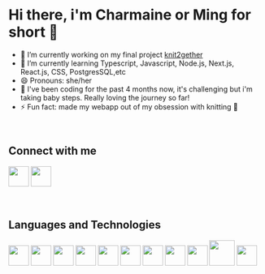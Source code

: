 # Hi there, i'm Charmaine or Ming for short 👋




- 🔭 I’m currently working on my final project <a href='https://final-project-knit2gether.herokuapp.com/'>knit2gether</a>
- 🌱 I’m currently learning Typescript, Javascript, Node.js, Next.js, React.js, CSS, PostgresSQL,etc
- 😄 Pronouns: she/her
- 🐢 I've been coding for the past 4 months now, it's challenging but i'm taking baby steps. Really loving the journey so far!
- ⚡ Fun fact: made my webapp out of my obsession with knitting 🧶

<br/>


## Connect with me

<a href='https://www.linkedin.com/in/minggarcia/'><img src='https://user-images.githubusercontent.com/94932856/161560901-30ca44d1-4910-4930-9bb0-3b1c147b265f.png' widht=40px height=40px/></a> <a href='https://www.instagram.com/minggarcia/'><img src='https://user-images.githubusercontent.com/94932856/161562698-9bc7cc89-333f-4f50-bfe3-8af0f4b90e68.png' widht=40px height=40px ></a>

<br/>

## Languages and Technologies
<a href='https://www.w3.org/html'/><img src='https://user-images.githubusercontent.com/94932856/161564138-5a303b12-01a9-4ed1-81c9-bc8abd7a96f0.png'
widht=40px height=40px/></a>
<a href='https://www.w3schools.com/css/'><img widht=40px height=40px src='https://user-images.githubusercontent.com/94932856/161564838-485391b0-0413-4e96-8cc3-1f660024c08d.png'/></a>
<a href='https://www.javascript.com/'><img src='https://user-images.githubusercontent.com/94932856/161566766-c28c2a1a-a21f-45c4-b57f-bef0ddab3257.png' widht=40px height=40px /></a>
<a href='https://www.typescriptlang.org/
'><img src='https://user-images.githubusercontent.com/94932856/161567971-f25b5823-72bd-43c2-b4bf-39d114e2fb5b.png' widht=40px height=40px /></a>
<a href='https://reactjs.org/'><img src='https://user-images.githubusercontent.com/94932856/161565417-dd06c070-eb08-4ce4-a9ed-fd411fda8083.png' widht=40px height=40px /></a>
<a href='https://nextjs.org/'><img src='https://user-images.githubusercontent.com/94932856/161567367-9d7abe9d-6cd0-43a2-b238-ccac5abcbb2a.png' widht=40px height=40px /></a>
<a href='https://nodejs.org/en/'><img src='https://user-images.githubusercontent.com/94932856/161568873-76bd256a-6752-4e46-a59b-01e90ab6a835.png' widht=40px height=40px /></a>
<a href='https://www.postgresql.org/'><img src='https://user-images.githubusercontent.com/94932856/161568877-760125aa-a3af-4239-a71c-84565fc9810f.png' widht=40px height=40px /></a>
<a href='https://www.figma.com/'><img src='https://user-images.githubusercontent.com/94932856/161569693-ebbe1f49-d0ac-44bd-a948-55848329a18f.png' widht=40px height=40px /></a>
<a href=https://dashboard.heroku.com/><img src='https://user-images.githubusercontent.com/94932856/161570038-1a22aa44-8fab-43cd-a86b-0e2776a03296.png' widht=50px height=50px /></a>
<a href='https://cloudinary.com/'><img src='https://user-images.githubusercontent.com/94932856/161570376-c3178b4d-922e-4932-a13a-6f2e80ceb0f1.png'
widht=40px height=40px /></a>

